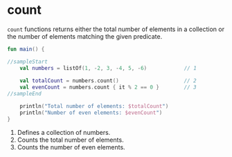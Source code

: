 # count

`count` functions returns either the total number of elements in a collection or the number of elements matching the given predicate.

<div class="language-kotlin" theme="idea" data-min-compiler-version="1.3">

```kotlin
fun main() {

//sampleStart
    val numbers = listOf(1, -2, 3, -4, 5, -6)            // 1
    
    val totalCount = numbers.count()                     // 2
    val evenCount = numbers.count { it % 2 == 0 }        // 3
//sampleEnd

    println("Total number of elements: $totalCount")
    println("Number of even elements: $evenCount")
}
```

</div>

1. Defines a collection of numbers.
2. Counts the total number of elements.
3. Counts the number of even elements.
